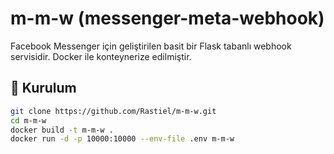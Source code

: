# m-m-w (messenger-meta-webhook)

Facebook Messenger için geliştirilen basit bir Flask tabanlı webhook servisidir. Docker ile konteynerize edilmiştir.

## 🔧 Kurulum

```bash
git clone https://github.com/Rastiel/m-m-w.git
cd m-m-w
docker build -t m-m-w .
docker run -d -p 10000:10000 --env-file .env m-m-w
